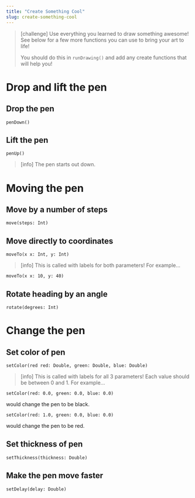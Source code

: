 ```yaml
---
title: "Create Something Cool"
slug: create-something-cool
---
```


> [challenge]
> Use everything you learned to draw something awesome! See below for a few more functions you can use to bring your art to life!
>
> You should do this in `runDrawing()` and add any create functions that will help you!

# Drop and lift the pen

## Drop the pen
```
penDown()
```

## Lift the pen
```
penUp()
```

> [info]
> The pen starts out down.

# Moving the pen

## Move by a number of steps
```
move(steps: Int)
```

## Move directly to coordinates
```
moveTo(x x: Int, y: Int)
```

> [info]
> This is called with labels for both parameters! For example...
>
```
moveTo(x x: 10, y: 40)
```

## Rotate heading by an angle
```
rotate(degrees: Int)
```

# Change the pen

## Set color of pen
```
setColor(red red: Double, green: Double, blue: Double)
```

> [info]
> This is called with labels for all 3 parameters! Each value should be between 0 and 1. For example...
>
```
setColor(red: 0.0, green: 0.0, blue: 0.0)
```
>
would change the pen to be black.
>
```
setColor(red: 1.0, green: 0.0, blue: 0.0)
```
>
would change the pen to be red.

## Set thickness of pen
```
setThickness(thickness: Double)
```

## Make the pen move faster
```
setDelay(delay: Double)
```
